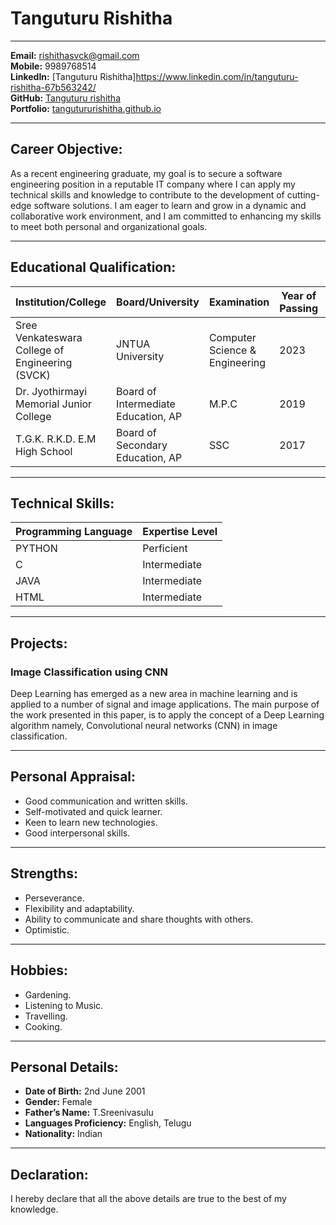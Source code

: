 # Tanguturu Rishitha

---


**Email:** rishithasvck@gmail.com\
**Mobile:** 9989768514\
**LinkedIn:** [Tanguturu Rishitha]https://www.linkedin.com/in/tanguturu-rishitha-67b563242/ \
**GitHub:** [Tanguturu rishitha](https://github.com/Tangutururishitha) \
**Portfolio:** [tangutururishitha.github.io](https://tangutururishitha.github.io/)

---

## Career Objective:

As a recent engineering graduate, my goal is to secure a software engineering position in a reputable IT company where I can apply my technical skills and knowledge to contribute to the development of cutting-edge software solutions. I am eager to learn and grow in a dynamic and collaborative work environment, and I am committed to enhancing my skills to meet both personal and organizational goals.

---

## Educational Qualification:

| Institution/College           | Board/University           | Examination             | Year of Passing | Marks   |
| ----------------------------- | --------------------------| -----------------------| ---------------| ------- |
| Sree Venkateswara College of Engineering (SVCK) | JNTUA University | Computer Science & Engineering | 2023 | Up to 7th sem 78% |
| Dr. Jyothirmayi Memorial Junior College | Board of Intermediate Education, AP | M.P.C | 2019 | 9.48% |
| T.G.K. R.K.D. E.M High School | Board of Secondary Education, AP | SSC | 2017 | 9.5% |

---

## Technical Skills:

| Programming Language | Expertise Level |
|---------------------| ---------------|
| PYTHON              | Perficient     |
| C                   | Intermediate   |
| JAVA                | Intermediate   |
| HTML                | Intermediate   |

---

## Projects:

### Image Classification using CNN

Deep Learning has emerged as a new area in machine learning and is applied to a number of signal and image applications. The main purpose of the work presented in this paper, is to apply the concept of a Deep Learning algorithm namely, Convolutional neural networks (CNN) in image classification.

---

## Personal Appraisal:

- Good communication and written skills.
- Self-motivated and quick learner.
- Keen to learn new technologies.
- Good interpersonal skills.

---

## Strengths:

- Perseverance.
- Flexibility and adaptability.
- Ability to communicate and share thoughts with others.
- Optimistic.

---

## Hobbies:

- Gardening.
- Listening to Music.
- Travelling.
- Cooking.

---

## Personal Details:

- **Date of Birth:** 2nd June 2001
- **Gender:** Female
- **Father’s Name:** T.Sreenivasulu
- **Languages Proficiency:** English, Telugu
- **Nationality:** Indian

---

## Declaration:

I hereby declare that all the above details are true to the best of my knowledge.
